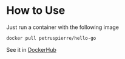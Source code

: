 # How to Use

Just run a container with the following image
```bash
docker pull petruspierre/hello-go
```

See it in [DockerHub](https://hub.docker.com/r/petruspierre/hello-go)